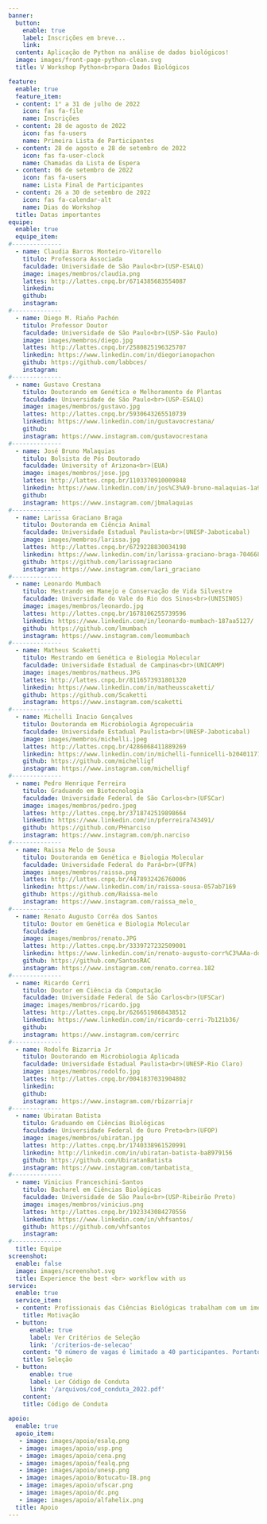 ```yaml
---
banner:
  button:
    enable: true
    label: Inscrições em breve...
    link: 
  content: Aplicação de Python na análise de dados biológicos!
  image: images/front-page-python-clean.svg
  title: V Workshop Python<br>para Dados Biológicos

feature:
  enable: true
  feature_item:
  - content: 1° a 31 de julho de 2022
    icon: fas fa-file
    name: Inscrições
  - content: 28 de agosto de 2022
    icon: fas fa-users
    name: Primeira Lista de Participantes
  - content: 28 de agosto e 28 de setembro de 2022
    icon: fas fa-user-clock
    name: Chamadas da Lista de Espera	
  - content: 06 de setembro de 2022
    icon: fas fa-users
    name: Lista Final de Participantes	
  - content: 26 a 30 de setembro de 2022
    icon: fas fa-calendar-alt
    name: Dias do Workshop
  title: Datas importantes
equipe:
  enable: true
  equipe_item:
#--------------
  - name: Claudia Barros Monteiro-Vitorello
    titulo: Professora Associada
    faculdade: Universidade de São Paulo<br>(USP-ESALQ)
    image: images/membros/claudia.png
    lattes: http://lattes.cnpq.br/6714385683554087
    linkedin: 
    github: 
    instagram:
#--------------
  - name: Diego M. Riaño Pachón
    titulo: Professor Doutor
    faculdade: Universidade de São Paulo<br>(USP-São Paulo)
    image: images/membros/diego.jpg
    lattes: http://lattes.cnpq.br/2580825196325707
    linkedin: https://www.linkedin.com/in/diegorianopachon
    github: https://github.com/labbces/
    instagram:
#--------------
  - name: Gustavo Crestana
    titulo: Doutorando em Genética e Melhoramento de Plantas
    faculdade: Universidade de São Paulo<br>(USP-ESALQ)
    image: images/membros/gustavo.jpg
    lattes: http://lattes.cnpq.br/5930643265510739
    linkedin: https://www.linkedin.com/in/gustavocrestana/
    github:
    instagram: https://www.instagram.com/gustavocrestana
#--------------
  - name: José Bruno Malaquias
    titulo: Bolsista de Pós Doutorado
    faculdade: University of Arizona<br>(EUA)
    image: images/membros/jose.jpg
    lattes: http://lattes.cnpq.br/1103370910009848
    linkedin: https://www.linkedin.com/in/jos%C3%A9-bruno-malaquias-1a962634/
    github:
    instagram: https://www.instagram.com/jbmalaquias
#--------------
  - name: Larissa Graciano Braga
    titulo: Doutoranda em Ciência Animal
    faculdade: Universidade Estadual Paulista<br>(UNESP-Jaboticabal)
    image: images/membros/larissa.jpg
    lattes: http://lattes.cnpq.br/6729228830034198
    linkedin: https://www.linkedin.com/in/larissa-graciano-braga-704668147/
    github: https://github.com/larissagraciano
    instagram: https://www.instagram.com/lari_graciano
#--------------
  - name: Leonardo Mumbach
    titulo: Mestrando em Manejo e Conservação de Vida Silvestre
    faculdade: Universidade do Vale do Rio dos Sinos<br>(UNISINOS)
    image: images/membros/leonardo.jpg
    lattes: http://lattes.cnpq.br/1678106255739596
    linkedin: https://www.linkedin.com/in/leonardo-mumbach-187aa5127/
    github: https://github.com/lmumbach
    instagram: https://www.instagram.com/leomumbach
#--------------
  - name: Matheus Scaketti
    titulo: Mestrando em Genética e Biologia Molecular
    faculdade: Universidade Estadual de Campinas<br>(UNICAMP)
    image: images/membros/matheus.JPG
    lattes: http://lattes.cnpq.br/8116573931801320
    linkedin: https://www.linkedin.com/in/matheusscaketti/
    github: https://github.com/Scaketti
    instagram: https://www.instagram.com/scaketti
#--------------
  - name: Michelli Inacio Gonçalves
    titulo: Doutoranda em Microbiologia Agropecuária
    faculdade: Universidade Estadual Paulista<br>(UNESP-Jaboticabal)
    image: images/membros/michelli.jpeg
    lattes: http://lattes.cnpq.br/4286068411889269
    linkedin: https://www.linkedin.com/in/michelli-funnicelli-b20401171/
    github: https://github.com/michelligf
    instagram: https://www.instagram.com/michelligf
#--------------
  - name: Pedro Henrique Ferreira
    titulo: Graduando em Biotecnologia
    faculdade: Universidade Federal de São Carlos<br>(UFSCar)
    image: images/membros/pedro.jpeg
    lattes: http://lattes.cnpq.br/3718742519898664
    linkedin: https://www.linkedin.com/in/pferreira743491/
    github: https://github.com/PHnarciso
    instagram: https://www.instagram.com/ph.narciso
#--------------
  - name: Raissa Melo de Sousa
    titulo: Doutoranda em Genética e Biologia Molecular
    faculdade: Universidade Federal do Pará<br>(UFPA)
    image: images/membros/raissa.png
    lattes: http://lattes.cnpq.br/4478932426760006
    linkedin: https://www.linkedin.com/in/raissa-sousa-057ab7169
    github: https://github.com/Raissa-melo
    instagram: https://www.instagram.com/raissa_melo_
#--------------
  - name: Renato Augusto Corrêa dos Santos
    titulo: Doutor em Genética e Biologia Molecular
    faculdade: 
    image: images/membros/renato.JPG
    lattes: http://lattes.cnpq.br/3339727232509001
    linkedin: https://www.linkedin.com/in/renato-augusto-corr%C3%AAa-dos-santos-263202132/
    github: https://github.com/SantosRAC
    instagram: https://www.instagram.com/renato.correa.182
#--------------
  - name: Ricardo Cerri
    titulo: Doutor em Ciência da Computação
    faculdade: Universidade Federal de São Carlos<br>(UFSCar)
    image: images/membros/ricardo.jpg
    lattes: http://lattes.cnpq.br/6266519868438512
    linkedin: https://www.linkedin.com/in/ricardo-cerri-7b121b36/
    github:
    instagram: https://www.instagram.com/cerrirc
#-------------- 
  - name: Rodolfo Bizarria Jr
    titulo: Doutorando em Microbiologia Aplicada
    faculdade: Universidade Estadual Paulista<br>(UNESP-Rio Claro)
    image: images/membros/rodolfo.jpg
    lattes: http://lattes.cnpq.br/0041837031904802
    linkedin:
    github:
    instagram: https://www.instagram.com/rbizarriajr
#--------------
  - name: Ubiratan Batista
    titulo: Graduando em Ciências Biológicas
    faculdade: Universidade Federal de Ouro Preto<br>(UFOP)
    image: images/membros/ubiratan.jpg
    lattes: http://lattes.cnpq.br/1740338961520991
    linkedin: http://linkedin.com/in/ubiratan-batista-ba8979156
    github: https://github.com/UbiratanBatista
    instagram: https://www.instagram.com/tanbatista_
#--------------
  - name: Vinicius Franceschini-Santos
    titulo: Bacharel em Ciências Biológicas
    faculdade: Universidade de São Paulo<br>(USP-Ribeirão Preto)
    image: images/membros/vinicius.png
    lattes: http://lattes.cnpq.br/1923343084270556
    linkedin: https://www.linkedin.com/in/vhfsantos/
    github: https://github.com/vhfsantos
    instagram:
#--------------
  title: Equipe
screenshot:
  enable: false
  image: images/screenshot.svg
  title: Experience the best <br> workflow with us
service:
  enable: true
  service_item:
  - content: Profissionais das Ciências Biológicas trabalham com um imenso volume de dados diariamente. Manter os dados organizados, analisá-los e extrair informações relevantes é um trabalho complexo. A programação computacional é uma ferramenta importante para lidar com tal tarefa, permitindo uma resolução robusta e elegante para diversos problemas de análise e organização de dados. Portanto, a fim de disseminar esse conhecimento, oferecemos o **Workshop Python para Dados Biológicos** no qual, além de palestras incríveis, também oferecemos práticas de introdução à programação com a linguagem Python e muitos exemplos de aplicações para que você seja capaz de usufruir dos benefícios da programação na análise de dados biológicos!
    title: Motivação
  - button:
      enable: true
      label: Ver Critérios de Seleção
      link: '/criterios-de-selecao'
    content: "O número de vagas é limitado a 40 participantes. Portanto, haverá um período de seleção dos participantes visando atender aos que mais se encaixem nos critérios de seleção do evento."
    title: Seleção
  - button:
      enable: true
      label: Ler Código de Conduta
      link: '/arquivos/cod_conduta_2022.pdf'
    content:
    title: Código de Conduta
    
apoio:
  enable: true
  apoio_item:
   - image: images/apoio/esalq.png
   - image: images/apoio/usp.png
   - image: images/apoio/cena.png
   - image: images/apoio/fealq.png
   - image: images/apoio/unesp.png
   - image: images/apoio/Botucatu-IB.png
   - image: images/apoio/ufscar.png
   - image: images/apoio/dc.png
   - image: images/apoio/alfahelix.png
  title: Apoio
---
```

